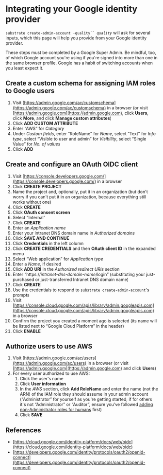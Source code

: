 # Integrating your Google identity provider

`substrate create-admin-account -quality`` `_`quality`_ will ask for several inputs, which this page will help you provide from your Google identity provider.

These steps must be completed by a Google Super Admin. Be mindful, too, of which Google account you're using if you're signed into more than one in the same browser profile. Google has a habit of switching accounts when you least expect it.

## Create a custom schema for assigning IAM roles to Google users

1. Visit [https://admin.google.com/ac/customschema](https://admin.google.com/ac/customschema) in a browser (or visit [https://admin.google.com](https://admin.google.com), click **Users**, click **More**, and click **Manage custom attributes**)
2. Click **ADD CUSTOM ATTRIBUTE**
3. Enter “AWS” for _Category_
4. Under _Custom fields_, enter “RoleName” for _Name_, select “Text” for _Info type_, select “Visible to user and admin” for _Visibility_, select “Single Value” for _No. of values_
5. Click **ADD**

## Create and configure an OAuth OIDC client

1. Visit [https://console.developers.google.com/](https://console.developers.google.com/) in a browser
2. Click **CREATE PROJECT**
3. Name the project and, optionally, put it in an organization (but don't worry if you can't put it in an organization, because everything still works without one)
4. Click **CREATE**
5. Click **OAuth consent screen**
6. Select “Internal”
7. Click **CREATE**
8. Enter an _Application name_
9. Enter your Intranet DNS domain name in _Authorized domains_
10. Click **SAVE AND CONTINUE**
11. Click **Credentials** in the left column
12. Click **CREATE CREDENTIALS** and then **OAuth client ID** in the expanded menu
13. Select “Web application” for _Application type_
14. Enter a _Name_, if desired
15. Click **ADD URI** in the _Authorized redirect URIs_ section
16. Enter “https://_intranet-dns-domain-name_/login” (substituting your just-purchased or just-transferred Intranet DNS domain name)
17. Click **CREATE**
18. Use the credentials to respond to `substrate create-admin-account`'s prompts
19. Visit [https://console.cloud.google.com/apis/library/admin.googleapis.com](https://console.cloud.google.com/apis/library/admin.googleapis.com) in a browser
20. Confirm the project you created a moment ago is selected (its name will be listed next to “Google Cloud Platform” in the header)
21. Click **ENABLE**

## Authorize users to use AWS

1. Visit [https://admin.google.com/ac/users](https://admin.google.com/ac/users) in a browser (or visit [https://admin.google.com](https://admin.google.com) and click **Users**)
2. For every user authorized to use AWS:
   1. Click the user's name
   2. Click **User information**
   3. In the _AWS_ section, click **Add RoleName** and enter the name (not the ARN) of the IAM role they should assume in your admin account (“Administrator” for yourself as you're getting started; if for others it's not “Administrator” or “Auditor”, ensure you've followed [adding non-Administrator roles for humans](../../adding-non-administrator-roles-for-humans/) first)
   4. Click **SAVE**

## References

* [https://cloud.google.com/identity-platform/docs/web/oidc](https://cloud.google.com/identity-platform/docs/web/oidc)
* [https://developers.google.com/identity/protocols/oauth2/openid-connect](https://developers.google.com/identity/protocols/oauth2/openid-connect)
